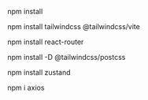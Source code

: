 npm install

npm install tailwindcss @tailwindcss/vite

npm install react-router

npm install -D @tailwindcss/postcss

 npm install zustand

 npm i axios 